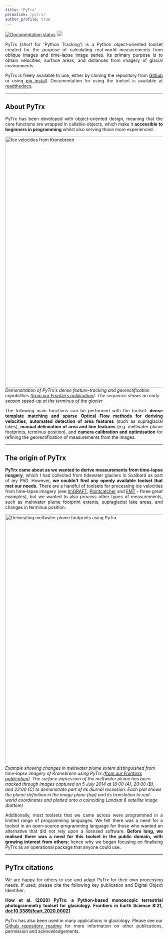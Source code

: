 ```yaml
---
title: "PyTrx"
permalink: /pytrx/
author_profile: true
---
```


<a href='https://pytrx.readthedocs.io/en/latest/?badge=latest'> <img src='https://readthedocs.org/projects/pytrx/badge/?version=latest' alt='Documentation status' /></a> <a href="https://badge.fury.io/py/pytrx"><img src="https://badge.fury.io/py/pytrx.svg" alt="PyPI status" height="18"></a><br>

<p style="text-align:justify;">PyTrx (short for 'Python Tracking') is a Python object-oriented toolset created for the purpose of calculating real-world measurements from oblique images and time-lapse image series. Its primary purpose is to obtain velocities, surface areas, and distances from imagery of glacial environments. </p>

<p style="text-align:justify;">PyTrx is freely available to use, either by cloning the repository from <a href="https://github.com/PennyHow/PyTrx">Github</a> or using <a href="https://pypi.org/project/pytrx/">pip install</a>. Documentation for using the toolset is available at <a href="https://pytrx.readthedocs.io/">readthedocs</a>.</p>

<hr>

<h2> About PyTrx </h2>

<p style="text-align:justify;">PyTrx has been developed with object-oriented design, meaning that the core functions are wrapped in callable-objects, which make it <strong>accessible to beginners in programming</strong> whilst also serving those more experienced. </p>

<img class="alignnone size-full wp-image-7666" src="https://pennyhow.files.wordpress.com/2020/02/krone_dense_velos.jpeg" alt="Ice velocities from Kronebreen" width="800" align="aligncenter" /><br> *Demonstration of PyTrx's dense feature-tracking and georectification capabilities (<a href="https://dx.doi.org/10.3389/feart.2020.00021" target="_blank" rel="noopener">from our Frontiers publication</a>). The sequence shows an early season speed-up at the terminus of the glacier*

<p style="text-align:justify;">The following main functions can be performed with the toolset: <strong>dense template matching and sparse Optical Flow methods for deriving velocities</strong>, <strong>automated detection of area features</strong> (such as supraglacial lakes), <strong>manual delineation of area and line features</strong> (e.g. meltwater plume footprints, terminus position), and <strong>camera calibration and optimisation</strong> for refining the georectification of measurements from the images.</p>

<hr>

<h2> The origin of PyTrx </h2>

<p style="text-align:justify;"><strong>PyTrx came about as we wanted to derive measurements from time-lapse imagery</strong>, which I had collected from tidewater glaciers in Svalbard as part of my PhD. However, <strong>we couldn't find any openly available toolset that met our needs.</strong> There are a handful of toolsets for processing ice velocities from time-lapse imagery (see <a href="http://imgraft.glaciology.net/" target="_blank" rel="noopener">ImGRAFT</a>, <a href="https://www.lancaster.ac.uk/staff/jamesm/software/pointcatcher.htm" target="_blank" rel="noopener">Pointcatcher</a> and <a href="https://tu-dresden.de/bu/umwelt/geo/ipf/photogrammetrie/forschung/forschungsprojekte/emt/?set_language=en" target="_blank" rel="noopener">EMT</a> - three great examples), but we wanted to also process other types of measurements, such as meltwater plume footprint extents, supraglacial lake areas, and changes in terminus position. </p>

<img class="alignnone size-full wp-image-7668" src="https://pennyhow.files.wordpress.com/2020/02/plume_projections.jpg" alt="Delineating meltwater plume footprints using PyTrx" width="800" align="aligncenter" /><br> *Example showing changes in meltwater plume extent distinguished from time-lapse imagery of Kronebreen using PyTrx (<a href="https://dx.doi.org/10.3389/feart.2020.00021" target="_blank" rel="noopener">from our Frontiers publication</a>). The surface expression of the meltwater plume has been tracked through images captured on 5 July 2014 at 18:00 (A), 20:00 (B), and 22:00 (C) to demonstrate part of its diurnal recession. Each plot shows the plume definition in the image plane (top) and its translation to real-world coordinates and plotted onto a coinciding Landsat 8 satellite image (bottom)*

<p style="text-align:justify;">Additionally, most toolsets that we came across were programmed in a limited range of programming languages. We felt there was a need for a toolset in an open-source programming language for those who wanted an alternative that did not rely upon a licensed software. <strong>Before long, we realised there was a need for this toolset in the public domain, with growing interest from others</strong>; hence why we began focusing on finalising PyTrx as an operational package that anyone could use.</p>

<hr>

<h2> PyTrx citations </h2>

<p style="text-align:justify;">We are happy for others to use and adapt PyTrx for their own processing needs. If used, please cite the following key publication and Digital Object Identifier:</p>

<p style="text-align:justify;"><b>How et al. (2020) PyTrx: a Python-based monoscopic terrestrial photogrammetry toolset for glaciology. Frontiers in Earth Science 8:21, <a href="https://dx.doi.org/10.3389/feart.2020.00021">doi:10.3389/feart.2020.00021</a></b></p>
  
<p style="text-align:justify;">PyTrx has also been used in many applications in glaciology. Please see our <a href="https://github.com/PennyHow/PyTrx/blob/master/README.md">Github repository readme</a> for more information on other publications, permission and acknowledgements.</p>
